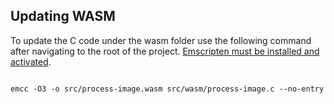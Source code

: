 ## Updating WASM
To update the C code under the wasm folder use the following command after navigating to the root of the project.  [Emscripten must be installed and activated](https://emscripten.org/docs/getting_started/downloads.html).
<pre><code>
emcc -O3 -o src/process-image.wasm src/wasm/process-image.c --no-entry
</code></pre>